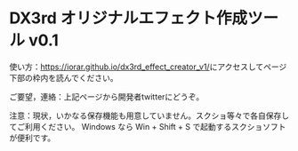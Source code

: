 # DX3rd オリジナルエフェクト作成ツール v0.1

使い方：<https://iorar.github.io/dx3rd_effect_creator_v1/>にアクセスしてページ下部の枠内を読んでください。

ご要望，連絡：上記ページから開発者twitterにどうぞ。

注意：現状，いかなる保存機能も用意していません。スクショ等々で各自保存してご利用ください。
Windows なら Win + Shift + S で起動するスクショソフトが便利です。

